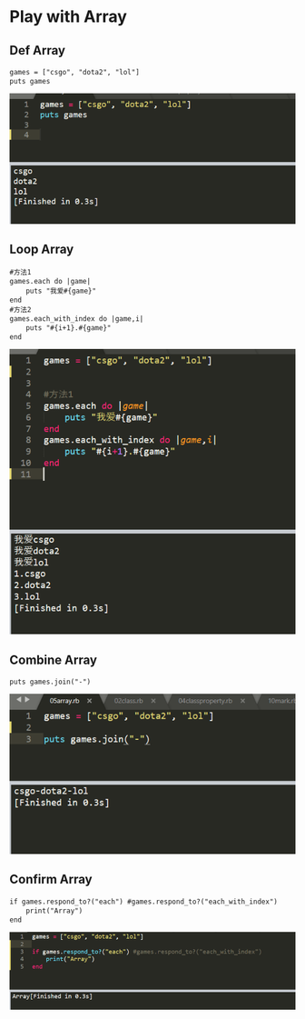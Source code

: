 # Play with Array

## Def  Array

```text
games = ["csgo", "dota2", "lol"]
puts games
```

![](../.gitbook/assets/image%20%28120%29.png)

## Loop Array

```text
#方法1
games.each do |game|
    puts "我爱#{game}"
end
#方法2
games.each_with_index do |game,i|
	puts "#{i+1}.#{game}"
end
```

![](../.gitbook/assets/image%20%2885%29.png)

## Combine Array

```text
puts games.join("-")
```

![](../.gitbook/assets/image%20%28101%29.png)

## Confirm Array

```text
if games.respond_to?("each") #games.respond_to?("each_with_index")
	print("Array")
end
```

![](../.gitbook/assets/image%20%2831%29.png)

